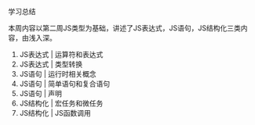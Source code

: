 学习总结

本周内容以第二周JS类型为基础，讲述了JS表达式，JS语句，JS结构化三类内容，由浅入深。

1. JS表达式 | 运算符和表达式
2. JS表达式 | 类型转换
3. JS语句 | 运行时相关概念
4. JS语句 | 简单语句和复合语句
5. JS语句 | 声明
6. JS结构化 | 宏任务和微任务
7. JS结构化 | JS函数调用
